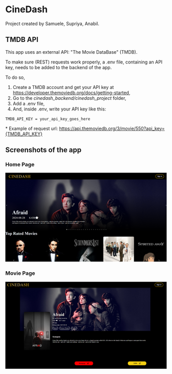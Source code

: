 # CineDash

Project created by Samuele, Supriya, Anabil.

## TMDB API
This app uses an external API: "The Movie DataBase" (TMDB).

To make sure (REST) requests work properly, a .env file, containing an API key, needs to be added to the backend of the app.

To do so,
1. Create a TMDB account and get your API key at https://developer.themoviedb.org/docs/getting-started,
2. Go to the *cinedash_backend/cinedash_project* folder,
3. Add a .env file,
4. And, inside .env, write your API key like this:
```
TMDB_API_KEY = your_api_key_goes_here
```
\* Example of request url: https://api.themoviedb.org/3/movie/550?api_key={TMDB_API_KEY}

## Screenshots of the app
### Home Page
![Home Page](screenshots/home.png)
### Movie Page
![Movie Page](screenshots/movie.png)
